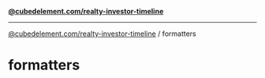 [**@cubedelement.com/realty-investor-timeline**](../index.md)

---

[@cubedelement.com/realty-investor-timeline](../modules.md) / formatters

# formatters
